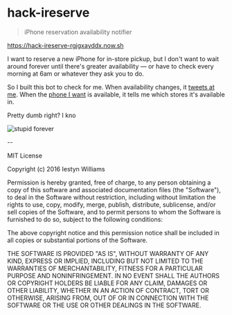 # hack-ireserve
> iPhone reservation availability notifier

https://hack-ireserve-rgjgxayddx.now.sh

I want to reserve a new iPhone for in-store pickup, but I don't want to wait around forever until there's greater availability — or have to check every morning at 6am or whatever they ask you to do.

So I built this bot to check for me. When availability changes, it [tweets at me](https://twitter.com/ireservehack/status/790671943812812800).
When the [phone I want](https://github.com/iest/hack-ireserve/blob/master/src/index.js#L12) is available, it tells me which stores it's available in.

Pretty dumb right? I kno

![stupid forever](http://bukk.it/stupid.gif)

--

MIT License

Copyright (c) 2016 Iestyn Williams

Permission is hereby granted, free of charge, to any person obtaining a copy
of this software and associated documentation files (the "Software"), to deal
in the Software without restriction, including without limitation the rights
to use, copy, modify, merge, publish, distribute, sublicense, and/or sell
copies of the Software, and to permit persons to whom the Software is
furnished to do so, subject to the following conditions:

The above copyright notice and this permission notice shall be included in all
copies or substantial portions of the Software.

THE SOFTWARE IS PROVIDED "AS IS", WITHOUT WARRANTY OF ANY KIND, EXPRESS OR
IMPLIED, INCLUDING BUT NOT LIMITED TO THE WARRANTIES OF MERCHANTABILITY,
FITNESS FOR A PARTICULAR PURPOSE AND NONINFRINGEMENT. IN NO EVENT SHALL THE
AUTHORS OR COPYRIGHT HOLDERS BE LIABLE FOR ANY CLAIM, DAMAGES OR OTHER
LIABILITY, WHETHER IN AN ACTION OF CONTRACT, TORT OR OTHERWISE, ARISING FROM,
OUT OF OR IN CONNECTION WITH THE SOFTWARE OR THE USE OR OTHER DEALINGS IN THE
SOFTWARE.
